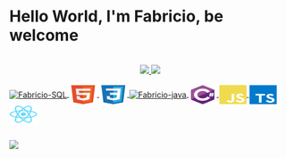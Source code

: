 # Hello World, I'm Fabricio, be welcome

<br>

<div align="center">
  <a href="https://beacons.com/FabricioSanches23">
  <img height="180em" src="https://github-readme-stats-sigma-five.vercel.app/api?username=FabricioSanches23&show_icons=true&theme=highcontrast&include_all_commits=true&count_private=true"/>
  <img height="180em" src="https://github-readme-stats-sigma-five.vercel.app/api/top-langs/?username=FabricioSanches23&layout=compact&langs_count=7&theme=highcontrast"/>
</div>

  
<div style="display: inline_block"><br>
  <img align="center" alt="Fabricio-SQL" height="30" width="40" src="https://cdn.jsdelivr.net/gh/devicons/devicon@latest/icons/microsoftsqlserver/microsoftsqlserver-original-wordmark.svg" />
  <img align="center" alt="Fabricio-HTML" height="35" width="50" src="https://raw.githubusercontent.com/devicons/devicon/master/icons/html5/html5-original.svg" />
  <img align="center" alt="Fabricio-CSS" height="35" width="50" src="https://raw.githubusercontent.com/devicons/devicon/master/icons/css3/css3-original.svg" />
  <img align="center" alt="Fabricio-java" height="35" width="50" src="https://cdn.jsdelivr.net/gh/devicons/devicon/icons/java/java-original.svg" />
  <img align="center" alt="Fabricio-Csharp" height="35" width="50" src="https://raw.githubusercontent.com/devicons/devicon/master/icons/csharp/csharp-original.svg" />
  <img align="center" alt="Fabricio-Js" height="35" width="50" src="https://raw.githubusercontent.com/devicons/devicon/master/icons/javascript/javascript-plain.svg" />
  <img align="center" alt="Fabricio-Ts" height="35" width="50" src="https://raw.githubusercontent.com/devicons/devicon/master/icons/typescript/typescript-plain.svg" />
  <img align="center" alt="Fabricio-React" height="35" width="50" src="https://raw.githubusercontent.com/devicons/devicon/master/icons/react/react-original.svg" />
  
  
  
  ##
  
<div> 
  <a href="https://www.linkedin.com/in/fabricio-sanches-4a5819235/" target="_blank"><img src="https://img.shields.io/badge/-LinkedIn-%230077B5?style=for-the-badge&logo=linkedin&logoColor=white" target="_blank"></a> 
</div>
